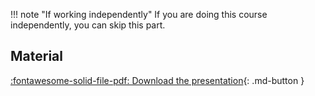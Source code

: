 
!!! note "If working independently"
    If you are doing this course independently, you can skip this part.

## Material

[:fontawesome-solid-file-pdf: Download the presentation](../assets/pdf/01_introduction.pdf){: .md-button }
